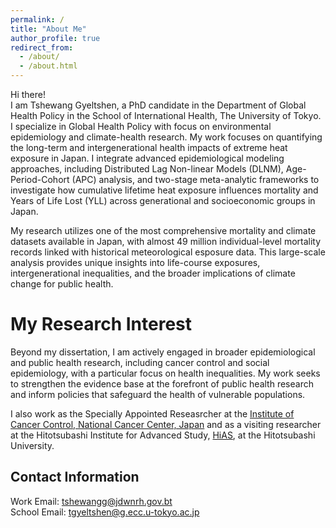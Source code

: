 ```yaml
---
permalink: /
title: "About Me"
author_profile: true
redirect_from: 
  - /about/
  - /about.html
---
```


Hi there!  
I am Tshewang Gyeltshen, a PhD candidate in the Department of Global Health Policy in the School of International Health, The University of Tokyo. I specialize in Global Health Policy with focus on environmental epidemiology and climate-health research. My work focuses on quantifying the long-term and intergenerational health impacts of extreme heat exposure in Japan. I integrate advanced epidemiological modeling approaches, including Distributed Lag Non-linear Models (DLNM), Age-Period-Cohort (APC) analysis, and two-stage meta-analytic frameworks to investigate how cumulative lifetime heat exposure influences mortality and Years of Life Lost (YLL) across generational and socioeconomic groups in Japan.

My research utilizes one of the most comprehensive mortality and climate datasets available in Japan, with almost 49 million individual-level mortality records linked with historical meteorological esposure data. This large-scale analysis provides unique insights into life-course exposures, intergenerational inequalities, and the broader implications of climate change for public health.

My Research Interest
======
Beyond my dissertation, I am actively engaged in broader epidemiological and public health research, including cancer control and social epidemiology, with a particular focus on health inequalities. My work seeks to strengthen the evidence base at the forefront of public health research and inform policies that safeguard the health of vulnerable populations.

I also work as the Specially Appointed Reseasrcher at the [Institute of Cancer Control, National Cancer Center, Japan](https://www.ncc.go.jp/en/icc/index.html) and as a visiting researcher at the  Hitotsubashi Institute for Advanced Study, [HiAS](https://hias.hit-u.ac.jp/en/), at the Hitotsubashi University.


Contact Information
------
Work Email:  [tshewangg@jdwnrh.gov.bt](tshewangg@jdwnrh.gov.bt)     
School Email:  [tgyeltshen@g.ecc.u-tokyo.ac.jp](tgyeltshen@g.ecc.u-tokyo.ac.jp)

